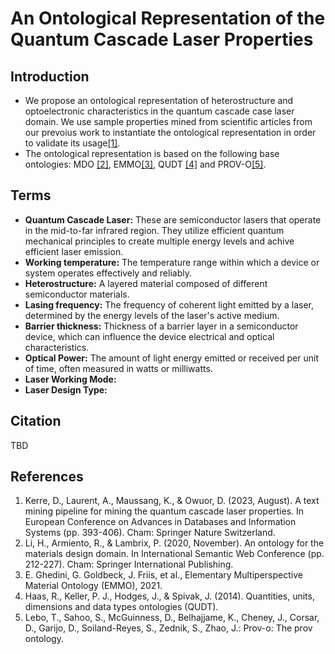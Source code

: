 # An Ontological Representation of the Quantum Cascade Laser Properties
## Introduction
* We propose an ontological representation of heterostructure and optoelectronic characteristics in the quantum cascade case laser domain. 
We use sample properties mined from scientific articles from our prevoius work to instantiate the ontological representation in order to validate its usage[[1]](https://doi.org/10.1007/978-3-031-42941-5_34).
* The ontological representation is based on the following base ontologies: MDO [[2]](https://doi.org/10.1007/978-3-030-62466-8_14), EMMO[[3]](https://github.com/emmorepo/410EMMO), QUDT [[4]](http://qudt.org/) and PROV-O[[5]](https://www.w3.org/TR/prov-o/).
## Terms
* **Quantum Cascade Laser:** These are semiconductor lasers that operate in the mid-to-far infrared region. They utilize efficient quantum mechanical principles to create multiple energy levels and achive efficient laser emission.
* **Working temperature:** The temperature range within which a device or system operates effectively and reliably.
* **Heterostructure:** A layered material composed of different semiconductor materials.
* **Lasing frequency:** The frequency of coherent light emitted by a laser, determined by the energy levels of the laser's active medium.
* **Barrier thickness:** Thickness of a barrier layer in a semiconductor device, which can influence the device electrical and optical characteristics.
* **Optical Power:** The amount of light energy emitted or received per unit of time, often measured in watts or milliwatts.
* **Laser Working Mode:**
* **Laser Design Type:**
## Citation
TBD
## References
1. Kerre, D., Laurent, A., Maussang, K., & Owuor, D. (2023, August). A text mining pipeline for mining the quantum cascade laser properties. In European Conference on Advances in Databases and Information Systems (pp. 393-406). Cham: Springer Nature Switzerland.
2. Li, H., Armiento, R., & Lambrix, P. (2020, November). An ontology for the materials design domain. In International Semantic Web Conference (pp. 212-227). Cham: Springer International Publishing.
3. E. Ghedini, G. Goldbeck, J. Friis, et al., Elementary Multiperspective Material Ontology
(EMMO), 2021.
4. Haas, R., Keller, P. J., Hodges, J., & Spivak, J. (2014). Quantities, units, dimensions and data
types ontologies (QUDT).
5. Lebo, T., Sahoo, S., McGuinness, D., Belhajjame, K., Cheney, J., Corsar, D., Garijo, D.,
Soiland-Reyes, S., Zednik, S., Zhao, J.: Prov-o: The prov ontology.


  
